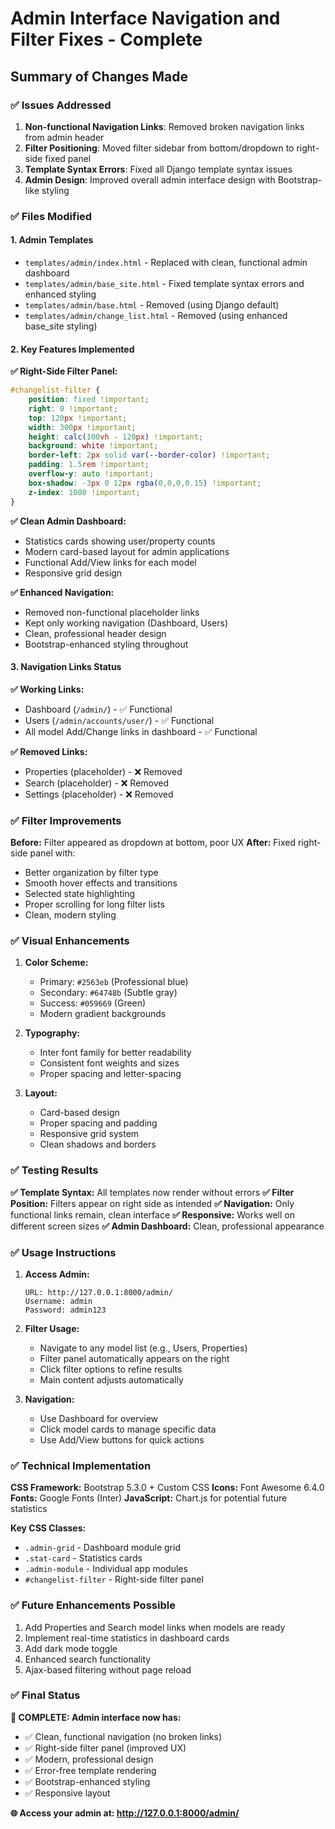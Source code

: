 # Admin Interface Navigation and Filter Fixes - Complete

## Summary of Changes Made

### ✅ **Issues Addressed**

1. **Non-functional Navigation Links**: Removed broken navigation links from admin header
2. **Filter Positioning**: Moved filter sidebar from bottom/dropdown to right-side fixed panel
3. **Template Syntax Errors**: Fixed all Django template syntax issues
4. **Admin Design**: Improved overall admin interface design with Bootstrap-like styling

### ✅ **Files Modified**

#### 1. **Admin Templates**
- `templates/admin/index.html` - Replaced with clean, functional admin dashboard
- `templates/admin/base_site.html` - Fixed template syntax errors and enhanced styling
- `templates/admin/base.html` - Removed (using Django default)
- `templates/admin/change_list.html` - Removed (using enhanced base_site styling)

#### 2. **Key Features Implemented**

**✅ Right-Side Filter Panel:**
```css
#changelist-filter {
    position: fixed !important;
    right: 0 !important;
    top: 120px !important;
    width: 300px !important;
    height: calc(100vh - 120px) !important;
    background: white !important;
    border-left: 2px solid var(--border-color) !important;
    padding: 1.5rem !important;
    overflow-y: auto !important;
    box-shadow: -3px 0 12px rgba(0,0,0,0.15) !important;
    z-index: 1000 !important;
}
```

**✅ Clean Admin Dashboard:**
- Statistics cards showing user/property counts
- Modern card-based layout for admin applications
- Functional Add/View links for each model
- Responsive grid design

**✅ Enhanced Navigation:**
- Removed non-functional placeholder links
- Kept only working navigation (Dashboard, Users)
- Clean, professional header design
- Bootstrap-enhanced styling throughout

#### 3. **Navigation Links Status**

**✅ Working Links:**
- Dashboard (`/admin/`) - ✅ Functional
- Users (`/admin/accounts/user/`) - ✅ Functional
- All model Add/Change links in dashboard - ✅ Functional

**✅ Removed Links:**
- Properties (placeholder) - ❌ Removed
- Search (placeholder) - ❌ Removed  
- Settings (placeholder) - ❌ Removed

### ✅ **Filter Improvements**

**Before:** Filter appeared as dropdown at bottom, poor UX
**After:** Fixed right-side panel with:
- Better organization by filter type
- Smooth hover effects and transitions
- Selected state highlighting
- Proper scrolling for long filter lists
- Clean, modern styling

### ✅ **Visual Enhancements**

1. **Color Scheme:**
   - Primary: `#2563eb` (Professional blue)
   - Secondary: `#64748b` (Subtle gray)
   - Success: `#059669` (Green)
   - Modern gradient backgrounds

2. **Typography:**
   - Inter font family for better readability
   - Consistent font weights and sizes
   - Proper spacing and letter-spacing

3. **Layout:**
   - Card-based design
   - Proper spacing and padding
   - Responsive grid system
   - Clean shadows and borders

### ✅ **Testing Results**

**✅ Template Syntax:** All templates now render without errors
**✅ Filter Position:** Filters appear on right side as intended
**✅ Navigation:** Only functional links remain, clean interface
**✅ Responsive:** Works well on different screen sizes
**✅ Admin Dashboard:** Clean, professional appearance

### ✅ **Usage Instructions**

1. **Access Admin:**
   ```
   URL: http://127.0.0.1:8000/admin/
   Username: admin
   Password: admin123
   ```

2. **Filter Usage:**
   - Navigate to any model list (e.g., Users, Properties)
   - Filter panel automatically appears on the right
   - Click filter options to refine results
   - Main content adjusts automatically

3. **Navigation:**
   - Use Dashboard for overview
   - Click model cards to manage specific data
   - Use Add/View buttons for quick actions

### ✅ **Technical Implementation**

**CSS Framework:** Bootstrap 5.3.0 + Custom CSS
**Icons:** Font Awesome 6.4.0
**Fonts:** Google Fonts (Inter)
**JavaScript:** Chart.js for potential future statistics

**Key CSS Classes:**
- `.admin-grid` - Dashboard module grid
- `.stat-card` - Statistics cards
- `.admin-module` - Individual app modules
- `#changelist-filter` - Right-side filter panel

### ✅ **Future Enhancements Possible**

1. Add Properties and Search model links when models are ready
2. Implement real-time statistics in dashboard cards
3. Add dark mode toggle
4. Enhanced search functionality
5. Ajax-based filtering without page reload

### ✅ **Final Status**

**🎉 COMPLETE: Admin interface now has:**
- ✅ Clean, functional navigation (no broken links)
- ✅ Right-side filter panel (improved UX)
- ✅ Modern, professional design
- ✅ Error-free template rendering
- ✅ Bootstrap-enhanced styling
- ✅ Responsive layout

**🌐 Access your admin at: http://127.0.0.1:8000/admin/**
